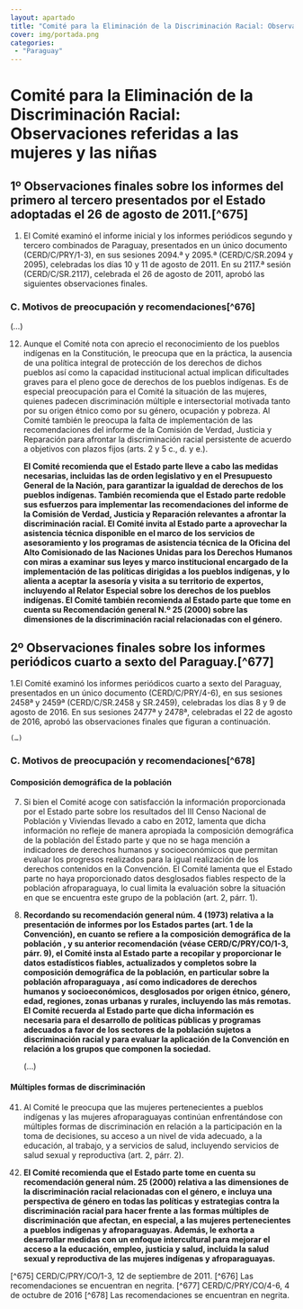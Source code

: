 ```yaml
---
layout: apartado
title: "Comité para la Eliminación de la Discriminación Racial: Observaciones referidas a las mujeres y las niñas"
cover: img/portada.png
categories:
 - "Paraguay"
---
```


# Comité para la Eliminación de la Discriminación Racial: Observaciones referidas a las mujeres y las niñas


## 1º Observaciones finales sobre los informes del primero al tercero presentados por el Estado adoptadas el 26 de agosto de 2011.[^675]

1. El Comité examinó el informe inicial y los informes periódicos segundo y
tercero combinados de Paraguay, presentados en un único documento
(CERD/C/PRY/1-3), en sus sesiones 2094.ª y 2095.ª (CERD/C/SR.2094 y 2095),
celebradas los días 10 y 11 de agosto de 2011. En su 2117.ª sesión
(CERD/C/SR.2117), celebrada el 26 de agosto de 2011, aprobó las siguientes
observaciones finales.

### C. Motivos de preocupación y recomendaciones[^676]

(…)

12. Aunque el Comité nota con aprecio el reconocimiento de los pueblos
indígenas en la Constitución, le preocupa que en la práctica, la ausencia
de una política integral de protección de los derechos de dichos pueblos
así como la capacidad institucional actual implican dificultades graves
para el pleno goce de derechos de los pueblos indígenas. Es de especial
preocupación para el Comité la situación de las mujeres, quienes padecen
discriminación múltiple e intersectorial motivada tanto por su origen
étnico como por su género, ocupación y pobreza. Al Comité también le
preocupa la falta de implementación de las recomendaciones del informe de
la Comisión de Verdad, Justicia y Reparación para afrontar la
discriminación racial persistente de acuerdo a objetivos con plazos fijos
(arts. 2 y 5 c., d. y e.).

	**El Comité recomienda que el Estado parte lleve a cabo las medidas
	necesarias, incluidas las de orden legislativo y en el Presupuesto General
	de la Nación, para garantizar la igualdad de derechos de los pueblos
	indígenas. También recomienda que el Estado parte redoble sus esfuerzos
	para implementar las recomendaciones del informe de la Comisión de Verdad,
	Justicia y Reparación relevantes a afrontar la discriminación racial. El
	Comité invita al Estado parte a aprovechar la asistencia técnica disponible
	en el marco de los servicios de asesoramiento y los programas de asistencia
	técnica de la Oficina del Alto Comisionado de las Naciones Unidas para los
	Derechos Humanos con miras a examinar sus leyes y marco institucional
	encargado de la implementación de las políticas dirigidas a los pueblos
	indígenas, y lo alienta a aceptar la asesoría y visita a su territorio de
	expertos, incluyendo al Relator Especial sobre los derechos de los pueblos
	indígenas. El Comité también recomienda al Estado parte que tome en cuenta
	su Recomendación general N.º 25 (2000) sobre las dimensiones de la
	discriminación racial relacionadas con el género.**


## 2º Observaciones finales sobre los informes periódicos cuarto a sexto del Paraguay.[^677]

1.El Comité examinó los informes periódicos cuarto a sexto del Paraguay,
presentados en un único documento (CERD/C/PRY/4-6), en sus sesiones 2458ª y
2459ª (CERD/C/SR.2458 y SR.2459), celebradas los días 8 y 9 de agosto de
2016. En sus sesiones 2477ª y 2478ª, celebradas el 22 de agosto de 2016,
aprobó las observaciones finales que figuran a continuación.

	(…)

### C. Motivos de preocupación y recomendaciones[^678]

#### Composición demográfica de la población

7. Si bien el Comité acoge con satisfacción la información proporcionada
por el Estado parte sobre los resultados del III Censo Nacional de
Población y Viviendas llevado a cabo en 2012, lamenta que dicha información
no refleje de manera apropiada la composición demográfica de la población
del Estado parte y que no se haga mención a indicadores de derechos humanos
y socioeconómicos que permitan evaluar los progresos realizados para la
igual realización de los derechos contenidos en la Convención. El Comité
lamenta que el Estado parte no haya proporcionado datos desglosados fiables
respecto de la población afroparaguaya, lo cual limita la evaluación sobre
la situación en que se encuentra este grupo de la población (art. 2, párr.
1).

8. **Recordando su recomendación general núm. 4 (1973) relativa a la
presentación de informes por los Estados partes (art. 1 de la Convención),
en cuanto se refiere a la composición demográfica de la población , y su
anterior recomendación (véase CERD/C/PRY/CO/1-3, párr. 9), el Comité insta
al Estado parte a recopilar y proporcionar le datos estadísticos fiables,
actualizados y completos sobre la composición demográfica de la población,
en particular sobre la población afroparaguaya , así como indicadores de
derechos humanos y socioeconómicos, desglosados por origen étnico, género,
edad, regiones, zonas urbanas y rurales, incluyendo las más remotas. El
Comité recuerda al Estado parte que dicha información es necesaria para el
desarrollo de políticas públicas y programas adecuados a favor de los
sectores de la población sujetos a discriminación racial y para evaluar la
aplicación de la Convención en relación a los grupos que componen la
sociedad.**

	(…)

#### Múltiples formas de discriminación

41. Al Comité le preocupa que las mujeres pertenecientes a pueblos
indígenas y las mujeres afroparaguayas continúan enfrentándose con
múltiples formas de discriminación en relación a la participación en la
toma de decisiones, su acceso a un nivel de vida adecuado, a la educación,
al trabajo, y a servicios de salud, incluyendo servicios de salud sexual y
reproductiva (art. 2, párr. 2).

42. **El Comité recomienda que el Estado parte tome en cuenta su
recomendación general núm. 25 (2000) relativa a las dimensiones de la
discriminación racial relacionadas con el género, e incluya una perspectiva
de género en todas las políticas y estrategias contra la discriminación
racial para hacer frente a las formas múltiples de discriminación que
afectan, en especial, a las mujeres pertenecientes a pueblos indígenas y
afroparaguayas. Además, le exhorta a desarrollar medidas con un enfoque
intercultural para mejorar el acceso a la educación, empleo, justicia y
salud, incluida la salud sexual y reproductiva de las mujeres indígenas y
afroparaguayas.**


[^675] CERD/C/PRY/CO/1-3, 12 de septiembre de 2011.
[^676] Las recomendaciones se encuentran en negrita.
[^677] CERD/C/PRY/CO/4-6, 4 de octubre de 2016
[^678] Las recomendaciones se encuentran en negrita.
